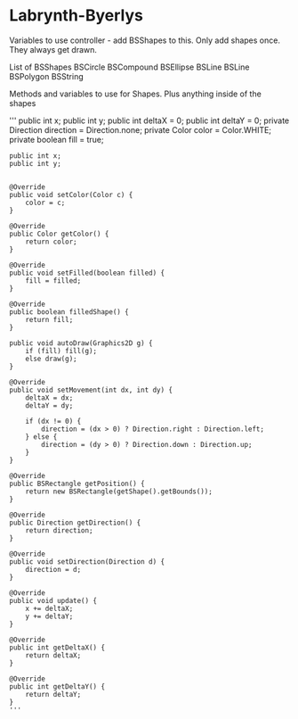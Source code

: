 # Labrynth-Byerlys

Variables to use
controller - add BSShapes to this. Only add shapes once. They always get drawn.

List of BSShapes
BSCircle
BSCompound
BSEllipse
BSLine
BSLine
BSPolygon
BSString

Methods and variables to use for Shapes. Plus anything inside of the shapes

'''
	public int x;
	public int y;
	public int deltaX = 0;
	public int deltaY = 0;
	private Direction direction = Direction.none;
	private Color color = Color.WHITE;
	private boolean fill = true;
	
	public int x;
	public int y;
		
	
	@Override
	public void setColor(Color c) {
		color = c;
	}

	@Override
	public Color getColor() {
		return color;
	}
	
	@Override
	public void setFilled(boolean filled) {
		fill = filled;		
	}

	@Override
	public boolean filledShape() {
		return fill;
	}

	public void autoDraw(Graphics2D g) {
		if (fill) fill(g); 
		else draw(g);
	}
	
	@Override
	public void setMovement(int dx, int dy) {
		deltaX = dx;
		deltaY = dy;
		
		if (dx != 0) {
			direction = (dx > 0) ? Direction.right : Direction.left;
		} else {
			direction = (dy > 0) ? Direction.down : Direction.up;
		}
	}
	
	@Override
	public BSRectangle getPosition() {
		return new BSRectangle(getShape().getBounds());
	}

	@Override
	public Direction getDirection() {
		return direction;
	}

	@Override
	public void setDirection(Direction d) {
		direction = d;
	}
	
	@Override
	public void update() {
		x += deltaX;
		y += deltaY;
	}

	@Override
	public int getDeltaX() {
		return deltaX;
	}

	@Override
	public int getDeltaY() {
		return deltaY;
	}
	'''
	
	
